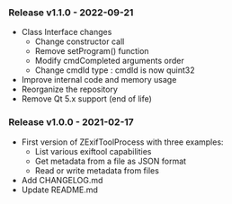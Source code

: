 ### Release v1.1.0 - 2022-09-21
- Class Interface changes
  - Change constructor call
  - Remove setProgram() function
  - Modify cmdCompleted arguments order
  - Change cmdId type : cmdId is now quint32
- Improve internal code and memory usage
- Reorganize the repository
- Remove Qt 5.x support (end of life)

### Release v1.0.0 - 2021-02-17
- First version of ZExifToolProcess with three examples:
  - List various exiftool capabilities
  - Get metadata from a file as JSON format
  - Read or write metadata from files
- Add CHANGELOG.md
- Update README.md
